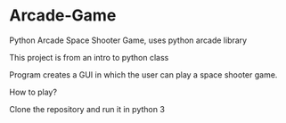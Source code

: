 # Arcade-Game
Python Arcade Space Shooter Game, uses python arcade library

This project is from an intro to python class

Program creates a GUI in which the user can play a space shooter game.

How to play?

Clone the repository and run it in python 3
